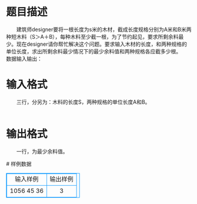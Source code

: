 # 

 
 # 题目描述 
<p>
　　建筑师designer要将一根长度为s米的木材，截成长度规格分别为A米和B米两种短木料（S＞A＋B），每种木料至少截一根，为了节约起见，要求所剩余料最少。现在designer请你帮忙解决这个问题。要求输入木材的长度，和两种规格的单位长度，求出所剩余料最少情况下的最少余料值和两种规格各应截多少根。<br>数据输入输出：<br></p> 

 
 # 输入格式 
<p>
　　三行，分另为：木料的长度S，两种规格的单位长度A和B。<br><br></p> 

 
 # 输出格式 
<p>
　　一行，为最少余料值。<br></p> 
# 样例数据
<style>
        table,table tr th, table tr td { border:1px solid #0094ff; }
        table { width: 200px; min-height: 25px; line-height: 25px; text-align: center; border-collapse: collapse;}   
    </style>
<table>
	<tr>
		<td>输入样例</td>
		<td>输出样例</td>
	</tr>
<tr><td>1056
45
36
</td><td>3 </td></tr></table>
